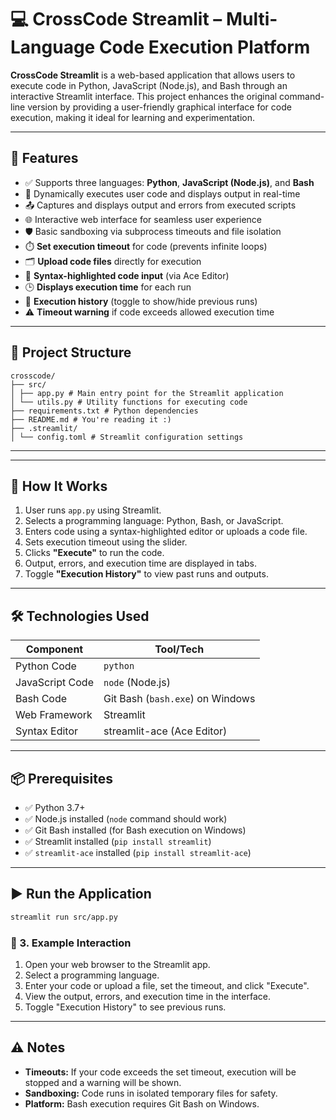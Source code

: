 # 💻 CrossCode Streamlit – Multi-Language Code Execution Platform

**CrossCode Streamlit** is a web-based application that allows users to execute code in Python, JavaScript (Node.js), and Bash through an interactive Streamlit interface. This project enhances the original command-line version by providing a user-friendly graphical interface for code execution, making it ideal for learning and experimentation.

---

## 🚀 Features

- ✅ Supports three languages: **Python**, **JavaScript (Node.js)**, and **Bash**
- 🧠 Dynamically executes user code and displays output in real-time
- 📤 Captures and displays output and errors from executed scripts
- 🌐 Interactive web interface for seamless user experience
- 🛡️ Basic sandboxing via subprocess timeouts and file isolation
- ⏱️ **Set execution timeout** for code (prevents infinite loops)
- 🗂️ **Upload code files** directly for execution
- 📝 **Syntax-highlighted code input** (via Ace Editor)
- 🕒 **Displays execution time** for each run
- 📜 **Execution history** (toggle to show/hide previous runs)
- ⚠️ **Timeout warning** if code exceeds allowed execution time

---

## 📂 Project Structure

```
crosscode/
├── src/
│ ├── app.py # Main entry point for the Streamlit application
│ └── utils.py # Utility functions for executing code
├── requirements.txt # Python dependencies
├── README.md # You're reading it :)
├── .streamlit/
│ └── config.toml # Streamlit configuration settings

```

---


---

## 🧪 How It Works

1. User runs `app.py` using Streamlit.
2. Selects a programming language: Python, Bash, or JavaScript.
3. Enters code using a syntax-highlighted editor or uploads a code file.
4. Sets execution timeout using the slider.
5. Clicks **"Execute"** to run the code.
6. Output, errors, and execution time are displayed in tabs.
7. Toggle **"Execution History"** to view past runs and outputs.

---

## 🛠️ Technologies Used

| Component       | Tool/Tech                  |
|-----------------|----------------------------|
| Python Code     | `python`                   |
| JavaScript Code | `node` (Node.js)           |
| Bash Code       | Git Bash (`bash.exe`) on Windows |
| Web Framework   | Streamlit                  |
| Syntax Editor   | streamlit-ace (Ace Editor) |

---

## 📦 Prerequisites

- ✅ Python 3.7+
- ✅ Node.js installed (`node` command should work)
- ✅ Git Bash installed (for Bash execution on Windows)
- ✅ Streamlit installed (`pip install streamlit`)
- ✅ `streamlit-ace` installed (`pip install streamlit-ace`)

---

## ▶️ Run the Application

```bash
streamlit run src/app.py
```

### 📝 3. Example Interaction

1. Open your web browser to the Streamlit app.
2. Select a programming language.
3. Enter your code or upload a file, set the timeout, and click "Execute".
4. View the output, errors, and execution time in the interface.
5. Toggle "Execution History" to see previous runs.

---

## ⚠️ Notes

- **Timeouts:** If your code exceeds the set timeout, execution will be stopped and a warning will be shown.
- **Sandboxing:** Code runs in isolated temporary files for safety.
- **Platform:** Bash execution requires Git Bash on Windows.
